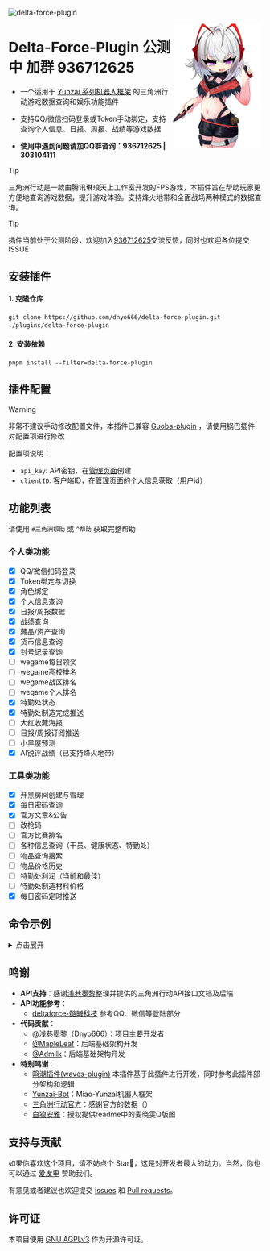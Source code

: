![delta-force-plugin](https://socialify.git.ci/dnyo666/delta-force-plugin/image?description=1&font=Raleway&forks=1&issues=1&language=1&name=1&owner=1&pattern=Circuit%20Board&pulls=1&stargazers=1&theme=Auto)

<img decoding="async" align=right src="resources/readme/hz.png" width="35%">

# Delta-Force-Plugin 公测中 加群 936712625

- 一个适用于 [Yunzai 系列机器人框架](https://github.com/yhArcadia/Yunzai-Bot-plugins-index) 的三角洲行动游戏数据查询和娱乐功能插件

- 支持QQ/微信扫码登录或Token手动绑定，支持查询个人信息、日报、周报、战绩等游戏数据

- **使用中遇到问题请加QQ群咨询：936712625 | 303104111**

> [!TIP]
> 三角洲行动是一款由腾讯琳琅天上工作室开发的FPS游戏，本插件旨在帮助玩家更方便地查询游戏数据，提升游戏体验。支持烽火地带和全面战场两种模式的数据查询。

> [!TIP]
>  插件当前处于公测阶段，欢迎加入[936712625](http://qm.qq.com/cgi-bin/qm/qr?_wv=1027&k=Mfzr7wwnHN48dES-CeS6s72eJs1wCqou&authKey=IMLLBEBLxs%2F6t%2Bp9G41GiImLqN2XQ8idVnOcgPrI4a5Rbu6%2F1S3Ft66aqD5B30Yh&noverify=0&group_code=936712625)交流反馈，同时也欢迎各位提交ISSUE

## 安装插件

#### 1. 克隆仓库

```
git clone https://github.com/dnyo666/delta-force-plugin.git ./plugins/delta-force-plugin
```


#### 2. 安装依赖

```
pnpm install --filter=delta-force-plugin
```

## 插件配置

> [!WARNING]
> 非常不建议手动修改配置文件，本插件已兼容 [Guoba-plugin](https://github.com/guoba-yunzai/guoba-plugin) ，请使用锅巴插件对配置项进行修改
> 
> 配置项说明：
> - `api_key`: API密钥，在[管理页面](https://df.cduestc.fun/api-keys)创建
> - `clientID`: 客户端ID，在[管理页面](https://df.cduestc.fun/)的个人信息获取（用户id）

## 功能列表

请使用 `#三角洲帮助` 或 `^帮助` 获取完整帮助

### 个人类功能

- [x] QQ/微信扫码登录
- [x] Token绑定与切换
- [x] 角色绑定
- [x] 个人信息查询
- [x] 日报/周报数据
- [x] 战绩查询
- [x] 藏品/资产查询
- [x] 货币信息查询
- [x] 封号记录查询
- [ ] wegame每日领奖
- [ ] wegame高校排名
- [ ] wegame战区排名
- [ ] wegame个人排名
- [x] 特勤处状态
- [x] 特勤处制造完成推送
- [ ] 大红收藏海报
- [ ] 日报/周报订阅推送
- [ ] 小黑屋预测
- [x] AI锐评战绩（已支持烽火地带）

### 工具类功能

- [x] 开黑房间创建与管理
- [x] 每日密码查询
- [x] 官方文章&公告
- [ ] 改枪码
- [ ] 官方比赛排名
- [ ] 各种信息查询（干员、健康状态、特勤处）
- [ ] 物品查询搜索
- [ ] 物品价格历史
- [ ] 特勤处利润（当前和最佳）
- [ ] 特勤处制造材料价格
- [x] 每日密码定时推送

## 命令示例

<details><summary>点击展开</summary>

| 命令             | 功能                       | 示例                                                     |
| ---------------- | -------------------------- | -------------------------------------------------------- |
| #三角洲登录      | QQ/微信扫码登录            | 提供二维码登录并绑定账号                                 |
| #三角洲角色绑定  | 绑定游戏内角色             | 绑定游戏角色，获取详细游戏数据                           |
| #三角洲信息      | 查询账号基本信息           | 显示昵称、等级、UID、资产等账号详情                      |
| #三角洲日报      | 查询当日游戏数据           | 显示当天烽火地带/全面战场的游戏数据                      |
| #三角洲周报      | 查询本周游戏数据汇总       | 显示本周游戏数据汇总，包含队友协作数据                   |
| #三角洲战绩      | 查询游戏战绩               | 可查询烽火地带/全面战场的历史战绩                        |
| #三角洲藏品      | 查询个人藏品资产           | 显示角色所有非货币类藏品资产                             |
| #三角洲账号      | 账号管理                   | 查看已绑定账号列表、切换账号等                           |
| #三角洲账号切换  | 切换当前激活的账号         | 在多个绑定账号间进行切换                                 |
| ^登录            | 简写形式登录命令           | 与#三角洲登录功能相同                                    |
| ^战绩 烽火 2     | 简写形式战绩查询           | 查询烽火地带模式第2页战绩                                |
| ^周报 全面       | 简写形式周报查询           | 查询全面战场模式的周报                                   |

</details>

## 鸣谢

- **API支持**：感谢[浅巷墨黎](https://github.com/dnyo666)整理并提供的三角洲行动API接口文档及后端
- **API功能参考**：
  - [deltaforce-酷曦科技](https://github.com/coolxitech/deltaforce) 参考QQ、微信等登陆部分
- **代码贡献**：
  - [@浅巷墨黎（Dnyo666）](https://github.com/dnyo666)：项目主要开发者
  - [@MapleLeaf](https://github.com/MapleLeaf2007)：后端基础架构开发
  - [@Admilk](https://github.com/Admilkk)：后端基础架构开发
- **特别鸣谢**：
  - [鸣潮插件(waves-plugin)](https://github.com/erzaozi/waves-plugin) 本插件基于此插件进行开发，同时参考此插件部分架构和逻辑
  - [Yunzai-Bot](https://github.com/yoimiya-kokomi/Miao-Yunzai)：Miao-Yunzai机器人框架
  - [三角洲行动官方](https://df.qq.com)：感谢官方的数据（）
  - [白狼安雅](https://www.pixiv.net/users/22723243)：授权提供readme中的麦晓雯Q版图

## 支持与贡献

如果你喜欢这个项目，请不妨点个 Star🌟，这是对开发者最大的动力。当然，你也可以通过 [爱发电](https://afdian.net/) 赞助我们。

有意见或者建议也欢迎提交 [Issues](https://github.com/dnyo666/delta-force-plugin/issues) 和 [Pull requests](https://github.com/dnyo666/delta-force-plugin/pulls)。

## 许可证

本项目使用 [GNU AGPLv3](https://choosealicense.com/licenses/agpl-3.0/) 作为开源许可证。

